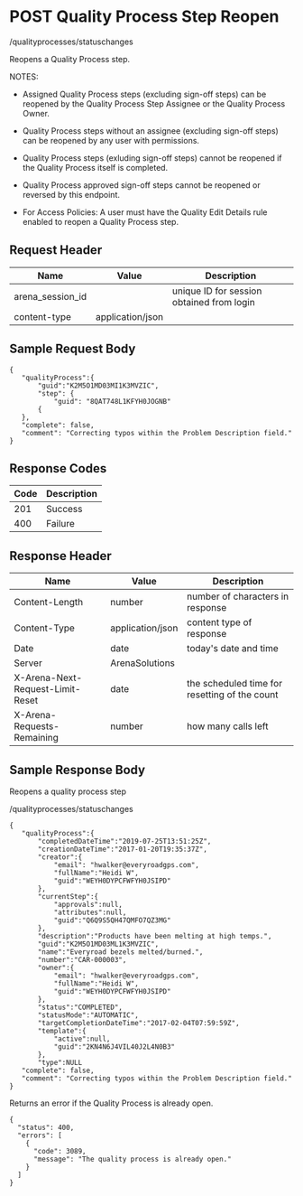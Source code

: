 # POST Quality Process Step Reopen


/qualityprocesses/statuschanges

Reopens a Quality Process step. 

NOTES:

* Assigned Quality Process steps \(excluding sign\-off steps\) can be reopened by the Quality Process Step Assignee or the Quality Process Owner.

* Quality Process steps without an assignee \(excluding sign\-off steps\) can be reopened by any user with permissions.

* Quality Process steps \(exluding sign\-off steps\) cannot be reopened if the Quality Process itself is completed.

* Quality Process approved sign\-off steps cannot be reopened or reversed by this endpoint.

* For Access Policies: A user must have the Quality Edit Details rule enabled to reopen a Quality Process step.

## Request Header

| Name | Value | Description |
|  --- |  --- |  --- | 
| arena_session_id |   | unique ID for session obtained from login |
| content\-type | application/json |   |

## Sample Request Body
```
{  
   "qualityProcess":{
       "guid":"K2M5O1MD03MI1K3MVZIC",
       "step": {
           "guid": "8QAT748L1KFYH0JOGNB"
       { 
   },
   "complete": false,
   "comment": "Correcting typos within the Problem Description field."
}
```
## Response Codes

| Code | Description |
|  --- |  --- | 
| 201 | Success |
| 400 | Failure |

## Response Header

| Name | Value | Description |
|  --- |  --- |  --- | 
| Content\-Length | number | number of characters in response |
| Content\-Type | application/json | content type of response |
| Date | date | today's date and time |
| Server | ArenaSolutions |   |
| X\-Arena\-Next\-Request\-Limit\-Reset  | date | the scheduled time for resetting of the count |
| X\-Arena\-Requests\-Remaining  | number | how many calls left |

## Sample Response Body
Reopens a quality process step



/qualityprocesses/statuschanges

```
{
   "qualityProcess":{  
       "completedDateTime":"2019-07-25T13:51:25Z",
       "creationDateTime":"2017-01-20T19:35:37Z",
       "creator":{  
           "email": "hwalker@everyroadgps.com",
           "fullName":"Heidi W",
           "guid":"WEYH0DYPCFWFYH0JSIPD"
       },
       "currentStep":{  
           "approvals":null,
           "attributes":null,
           "guid":"Q6Q9S5QH47QMFO7QZ3MG"
       },
       "description":"Products have been melting at high temps.",
       "guid":"K2M5O1MD03ML1K3MVZIC",
       "name":"Everyroad bezels melted/burned.",
       "number":"CAR-000003",
       "owner":{ 
           "email": "hwalker@everyroadgps.com", 
           "fullName":"Heidi W",
           "guid":"WEYH0DYPCFWFYH0JSIPD"
       },
       "status":"COMPLETED",
       "statusMode":"AUTOMATIC",
       "targetCompletionDateTime":"2017-02-04T07:59:59Z",
       "template":{  
           "active":null,
           "guid":"2KN4N6J4VIL40J2L4N0B3"
       },
       "type":NULL
   "complete": false,
   "comment": "Correcting typos within the Problem Description field."
}
```
Returns an error if the Quality Process is already open.



```
{
  "status": 400,
  "errors": [
    {
      "code": 3089,
      "message": "The quality process is already open."
    }
  ]
}
```
